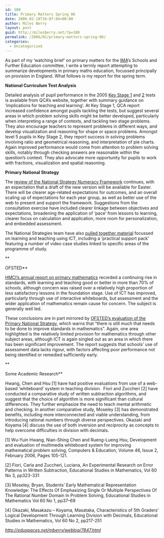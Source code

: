 ```yaml
---
id: 180
title: Primary Matters Spring 06
date: 2006-02-18T16:07:04+00:00
author: Miles Berry
layout: post
guid: http://milesberry.net/?p=180
permalink: /2006/02/primary-matters-spring-06/
categories:
  - Uncategorized
---
```

As part of my &#8216;watching brief&#8217; on primary matters for the [IMA](http://www.ima.org.uk/)&#8216;s Schools and Further Education committee, I write a termly report attempting to summarize developments in primary maths education, focussed principally on provision in England. What follows is my report for the spring term.
  
<!--more-->


  
 **National Curriculum Test Analysis**
  
Detailed analysis of pupil performance in the 2005 [Key Stage 1](http://qca.org.uk/12336.html) and [2](http://qca.org.uk/12386.html) tests is available from QCA’s website, together with summary guidance on ‘implications for teaching and learning’. At Key Stage 1, QCA report increased confidence amongst pupils tackling the tests, but suggest several areas in which problem solving skills might be better developed, particularly when interpreting a range of contexts, and tackling two stage problems. They also encourage teachers to represent problems in different ways, and develop visualization and reasoning for shape or space problems. Amongst level 5 pupils in Key Stage 2, they report success in solving problems involving ratio and geometrical reasoning, and interpretation of pie charts. Again improved performance would come from attention to problem solving skills, notably through checking answers are reasonable within the question’s context. They also advocate more opportunity for pupils to work with fractions, visualization and spatial reasoning.

 **Primary National Strategy**
  
The [review of the National Strategy Numeracy Framework](http://www.standards.dfes.gov.uk/primary/features/frameworks/consultation/) continues, with an expectation that a draft of the new version will be available for Easter. There will be clearer age-related expectations for outcomes, and an overall scaling up of expectations for each year group, as well as better use of the web to present and support the framework. Suggestions from the consultation exercise have included clearer linkage between objectives and expectations, broadening the application of ‘pace’ from lessons to learning, clearer focus on calculation and application, more room for personalization, and embedded assessment.
  
The National Strategies team have also [pulled together material](http://www.standards.dfes.gov.uk/primary/features/embedding_ict/939253/) focussed on learning and teaching using ICT, including a ‘practical support pack’ featuring a number of video case studies linked to specific areas of the programme of study.
  
**
  
OFSTED**
  
 [HMCI’s annual report on primary mathematics](http://www.ofsted.gov.uk/publications/annualreport0405/4.1.7.html) recorded a continuing rise in standards, with learning and teaching good or better in more than 70% of schools, although concern was raised over a relatively high proportion of less satisfactory lessons in the foundation stage. Use of ICT has improved, particularly through use of interactive whiteboards, but assessment and the wider application of mathematics remain cause for concern. The subject is generally well led.
  
These conclusions are in part mirrored by [OFSTED’s evaluation of the Primary National Strategy](http://www.ofsted.gov.uk/publications/index.cfm?fuseaction=pubs.displayfile&id=4117&type=pdf), which warns that “there is still much that needs to be done to improve standards in mathematics”. Again, one area highlighted is the relatively limited provision for mathematics through other subject areas, although ICT is again singled out as an area in which there has been significant improvement. The report suggests that schools’ use of assessment data lacks rigour, with factors affecting poor performance not being identified or remedied sufficiently early.
  
**
  
Some Academic Research**
  
Hwang, Chen and Hsu [1] have had positive evaluations from use of a web-based ‘whiteboard’ system in teaching division.  Fiori and Zuccheri [2] have conducted a comparative study of written subtraction algorithms, and suggest that the choice of algorithm is more significant than cultural differences. They further emphasize the need to teach mental arithmetic and checking. In another comparative study, Moseley [3] has demonstrated benefits, including more interconnected and viable understanding, from introducing rational numbers through diverse perspectives. Okazaki and Koyama [4] discuss the use of both inversion and reciprocity as concepts to help overcome difficulties in division with decimals.

[1] Wu-Yuin Hwang, Nian-Shing Chen and Rueng-Lueng Hsu, Development and evaluation of multimedia whiteboard system for improving mathematical problem solving, Computers & Education, Volume 46, Issue 2, February 2006, Pages 105-121.
  
[2] Fiori, Carla and Zuccheri, Luciana, An Experimental Research on Error Patterns in Written Subtraction, Educational Studies in Mathematics, Vol 60 No 3, pp323-331
  
[3] Moseley, Bryan, Students’ Early Mathematical Representation Knowledge: The Effects Of Emphasizing Single Or Multiple Perspectives Of The Rational Number Domain In Problem Solving, Educational Studies in Mathematics Vol 60 No 1, pp37–69
  
[4] Okazaki, Masakazu &#8211; Koyama, Masataka, Characteristics of 5th Graders&#8217; Logical Development Through Learning Division with Decimals, Educational Studies in Mathematics, Vol 60 No 2, pp217-251

_<http://eduspaces.net/mberry/weblog/7847.html>_